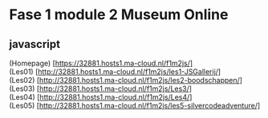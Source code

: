 # Fase 1 module 2 Museum Online
## javascript

(Homepage) [https://32881.hosts1.ma-cloud.nl/f1m2js/]<br>
(Les01) [http://32881.hosts1.ma-cloud.nl/f1m2js/les1-JSGallerij/]<br>
(Les02) [http://32881.hosts1.ma-cloud.nl/f1m2js/les2-boodschappen/]<br>
(Les03) [http://32881.hosts1.ma-cloud.nl/f1m2js/Les3/]<br>
(Les04) [http://32881.hosts1.ma-cloud.nl/f1m2js/Les4/]<br>
(Les05) [http://32881.hosts1.ma-cloud.nl/f1m2js/les5-silvercodeadventure/]
